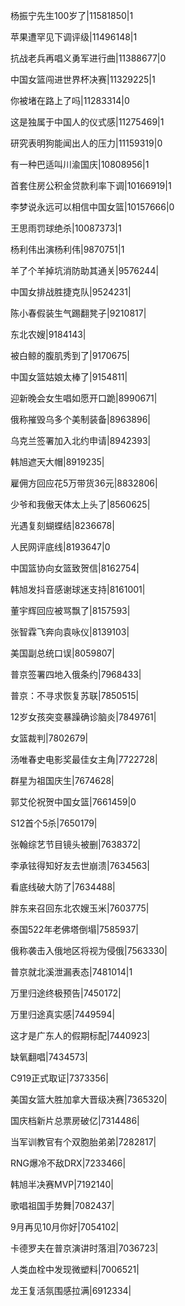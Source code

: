 杨振宁先生100岁了|11581850|1

苹果遭罕见下调评级|11496148|1

抗战老兵再唱义勇军进行曲|11388677|0

中国女篮闯进世界杯决赛|11329225|1

你被堵在路上了吗|11283314|0

这是独属于中国人的仪式感|11275469|1

研究表明狗能闻出人的压力|11159319|0

有一种巴适叫川渝国庆|10808956|1

首套住房公积金贷款利率下调|10166919|1

李梦说永远可以相信中国女篮|10157666|0

王思雨罚球绝杀|10087373|1

杨利伟出演杨利伟|9870751|1

羊了个羊掉坑消防助其通关|9576244|

中国女排战胜捷克队|9524231|

陈小春假装生气踢翻凳子|9210817|

东北农嫂|9184143|

被白鲸的腹肌秀到了|9170675|

中国女篮姑娘太棒了|9154811|

迎新晚会女生唱如愿开口跪|8990671|

俄称摧毁乌多个美制装备|8963896|

乌克兰签署加入北约申请|8942393|

韩旭遮天大帽|8919235|

雇佣方回应花5万带货36元|8832806|

少爷和我傲天体太上头了|8560625|

光遇复刻蝴蝶结|8236678|

人民网评底线|8193647|0

中国篮协向女篮致贺信|8162754|

韩旭发抖音感谢球迷支持|8161001|

董宇辉回应被骂飘了|8157593|

张智霖飞奔向袁咏仪|8139103|

美国副总统口误|8059807|

普京签署四地入俄条约|7968433|

普京：不寻求恢复苏联|7850515|

12岁女孩突变暴躁确诊脑炎|7849761|

女篮裁判|7802679|

汤唯春史电影奖最佳女主角|7722728|

群星为祖国庆生|7674628|

郭艾伦祝贺中国女篮|7661459|0

S12首个5杀|7650179|

张翰综艺节目镜头被删|7638372|

李承铉得知好友去世崩溃|7634563|

看底线破大防了|7634488|

胖东来召回东北农嫂玉米|7603775|

泰国522年老佛塔倒塌|7585937|

俄称袭击入俄地区将视为侵俄|7563330|

普京就北溪泄漏表态|7481014|1

万里归途终极预告|7450172|

万里归途真实感|7449594|

这才是广东人的假期标配|7440923|

缺氧翻唱|7434573|

C919正式取证|7373356|

美国女篮大胜加拿大晋级决赛|7365320|

国庆档新片总票房破亿|7314486|

当军训教官有个双胞胎弟弟|7282817|

RNG爆冷不敌DRX|7233466|

韩旭半决赛MVP|7192140|

歌唱祖国手势舞|7082437|

9月再见10月你好|7054102|

卡德罗夫在普京演讲时落泪|7036723|

人类血栓中发现微塑料|7006521|

龙王复活氛围感拉满|6912334|

